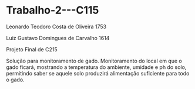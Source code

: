 # Trabalho-2---C115

Leonardo Teodoro Costa de Oliveira 1753

Luiz Gustavo Domingues de Carvalho 1614

Projeto Final de C215

Solução para monitoramento de gado. Monitoramento do local em que o gado ficará, mostrando a temperatura do ambiente, umidade e ph do solo, permitindo saber se aquele solo produzirá alimentação suficiente para todo o gado.